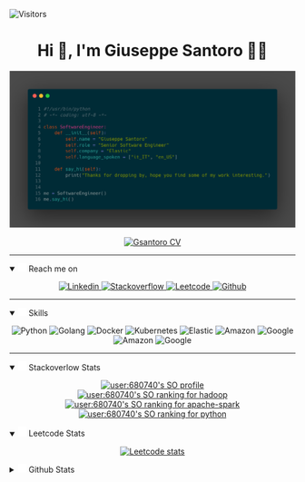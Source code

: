 ![Visitors](https://api.visitorbadge.io/api/visitors?path=https%3A%2F%2Fgithub.com%2Fgsantoro%2Fgsantoro&labelColor=%23697689&countColor=%23555555&style=flat)

<h1 align="center">Hi 👋, I'm Giuseppe Santoro 👨‍💻</h1>
<!-- <h3 align="center">A passionate Senior Software Engineer from Italy</h3> -->


<!-- ![Bio](./img/bio.png) -->

<p align="center">
  <img src="img/bio.png" width="700"/>
</p>

<p align="center">
  <a href="https://gsantoro.github.io/">
    <img src="https://img.shields.io/badge/-CurriculumVitae-006600?style=for-the-badge&logo=read-the-docs&logoColor=white&link=https://gsantoro.github.io/" alt="Gsantoro CV">
  </a>
</p>

---

<details open>
  <summary><img src="img/contact.svg" width="15"> Reach me on</summary>
  <p align="center">
    <a href="https://www.linkedin.com/in/santorogiuseppe/">
      <img src="https://img.shields.io/badge/-santorogiuseppe-0A66C2?style=for-the-badge&logo=Linkedin&logoColor=white&link=https://www.linkedin.com/in/santorogiuseppe/" alt="Linkedin">
    </a>
    <a href="https://stackoverflow.com/users/680740/pinosan">
      <img src="https://img.shields.io/badge/-user:680740-F58025?style=for-the-badge&logo=Stackoverflow&logoColor=white&link=https://stackoverflow.com/users/680740/pinosan" alt="Stackoverflow">
    </a>
    <a href="https://leetcode.com/gsantoro/">
      <img src="https://img.shields.io/badge/-gsantoro-FFA116?style=for-the-badge&logo=Leetcode&logoColor=white&link=https://leetcode.com/gsantoro/" alt="Leetcode">
    </a>
    <a href="https://github.com/gsantoro">
      <img src="https://img.shields.io/badge/-gsantoro-white?style=for-the-badge&logo=Github&logoColor=black&link=https://github.com/gsantoro" alt="Github">
    </a>
  </p>
</details>

---

<details open>
  <summary><img src="img/skills.svg" width="15"/> Skills</summary>
  
  <p align="center">
    <img src="https://img.shields.io/badge/python-★★★-01541C?&style=for-the-badge&logo=python&logoColor=white" alt="Python"/>
    <img src="https://img.shields.io/badge/golang-★★☆-00ADD8?&style=for-the-badge&logo=go&logoColor=white" alt="Golang"/>
    <img src="https://img.shields.io/badge/docker-★★★-2496ED?&style=for-the-badge&logo=docker&logoColor=white" alt="Docker"/>
    <img src="https://img.shields.io/badge/kubernetes-★★☆-326CE5?&style=for-the-badge&logo=kubernetes&logoColor=white" alt="Kubernetes" />
    <img src="https://img.shields.io/badge/elastic-★★☆-F04E98?&style=for-the-badge&logo=elastic&logoColor=white" alt="Elastic"/>
    <img src="https://img.shields.io/badge/aws-★★★-FF9900?&style=for-the-badge&logo=amazon aws&logoColor=white" alt="Amazon"/>
    <img src="https://img.shields.io/badge/google cloud-★☆☆-B366F6?&style=for-the-badge&logo=google cloud&logoColor=white" alt="Google" />
    <img src="https://img.shields.io/badge/linux-★★★-FCC624?&style=for-the-badge&logo=linux&logoColor=white" alt="Amazon"/>
    <img src="https://img.shields.io/badge/mac os-★★☆-999999?&style=for-the-badge&logo=Apple&logoColor=white" alt="Google"/>
  </p>
</details>

---

<details open>
  <summary><img src="img/stackoverflow.svg" width="15"> Stackoverlow Stats</summary>

  <p align="center">
    <a href="https://github.com/johannchopin/stackoverflow-readme-profile">
      <img src="https://stackoverflow-readme-profile.johannchopin.fr/profile-small/680740?theme=dark" alt="user:680740's SO profile">
    </a>
    <br/>
    <a href="https://stackoverflow-readme-profile.vercel.app/tags-league/hadoop/users/680740">
      <img src="https://stackoverflow-readme-profile.johannchopin.fr/tags-league-ranking/hadoop/680740?theme=dark" alt="user:680740's SO ranking for hadoop">
    </a>
    <br />
    <a href="https://stackoverflow-readme-profile.vercel.app/tags-league/apache-spark/users/680740">
      <img src="https://stackoverflow-readme-profile.johannchopin.fr/tags-league-ranking/apache-spark/680740?theme=dark" alt="user:680740's SO ranking for apache-spark">
    </a>
    <br/>
    <a href="https://stackoverflow-readme-profile.vercel.app/tags-league/python/users/680740">
      <img src="https://stackoverflow-readme-profile.johannchopin.fr/tags-league-ranking/python/680740?theme=dark" alt="user:680740's SO ranking for python">
    </a>
  </p>
</details>

<details open>
  <summary><img src="img/leetcode.svg" width="15"> Leetcode Stats</summary>
  <p align="center">
    <a href="https://leetcode.com/gsantoro/">
      <img src="https://leetcard.jacoblin.cool/gsantoro?ext=heatmap&theme=nord" title="Leetcode stats" alt="Leetcode stats" />
    </a>
  </p>
</details>

<details>
  <summary><img src="img/github.svg" width="15"> Github Stats</summary>
  <p align="center"></p>
    <img src="https://github-readme-stats.vercel.app/api?username=gsantoro&count_private=true&show_icons=true&locale=en&theme=nord" title="github stats" alt="Github stats" />
    <img src="https://github-readme-streak-stats.herokuapp.com?user=gsantoro&theme=nord&date_format=j%20M%5B%20Y%5D" title="Github streak" alt="Github streak" />
    <img src="https://github-readme-stats.vercel.app/api/top-langs?username=gsantoro&count_private=true&hide=scala,html,Jupyter%20Notebook&show_icons=true&locale=en&theme=nord" title="github stats" alt="Github stats" />
    <img src="https://github-profile-trophy.vercel.app/?username=gsantoro&theme=nord&column=7" title="Github awards" alt="Github awards" />
  </p>
</details>